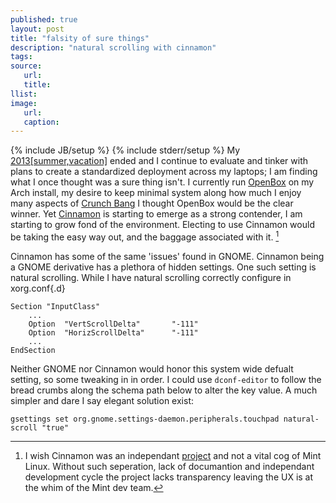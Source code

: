 ```yaml
---
published: true
layout: post
title: "falsity of sure things"
description: "natural scrolling with cinnamon"
tags:
source:
   url:
   title:
llist:
image:
   url:
   caption:
---
```

{% include JB/setup %}
{% include stderr/setup %}
My [2013[summer,vacation]][myLink] ended and I continue to evaluate and tinker with plans to create a standardized deployment across my laptops; I am finding what I once thought was a sure thing isn't. I currently run [OpenBox][openBox] on my Arch install, my desire to keep minimal system along how much I enjoy many aspects of [Crunch Bang][#!] I thought OpenBox would be the clear winner. Yet [Cinnamon][cMon] is starting to emerge as a strong contender, I am starting to grow fond of the environment. Electing to use Cinnamon would be taking the easy way out, and the baggage associated with it. [^baggage]

Cinnamon has some of the same 'issues' found in GNOME. Cinnamon being a GNOME derivative has a plethora of hidden settings. One such setting is natural scrolling. While I have natural scrolling correctly configure in xorg.conf{.d}


 	Section "InputClass"
 		...
 		Option	"VertScrollDelta"		"-111"
 		Option	"HorizScrollDelta"		"-111"
 	 	...
 	EndSection


Neither GNOME nor Cinnamon would honor this system wide defualt setting, so some tweaking in in order. I could use `dconf-editor` to follow the bread crumbs along the schema path below to alter the key value. A much simpler and dare I say elegant solution exist:

	gsettings set org.gnome.settings-daemon.peripherals.touchpad natural-scroll "true"


[^baggage]: I wish Cinnamon was an independant [project][cMonProject] and not a vital cog of Mint Linux. Without such seperation, lack of documantion and independant development cycle the project lacks transparency leaving the UX is at the whim of the Mint dev team[^extBaggage].

[^extBaggage]: Words of [Clement Lefebvre][clem] "Cinnamon is a Mint project and it's the implementation of Mint's vision and needs for a desktop. It's in its design to be compatible with Linux as a whole though, so for it not work or not to be suitable on any distribution is a perfectly valid concern and we do consider it a bug.""



[#!]: http://crunchbang.org
[myLink]: ../pages/arch-on-flash
[openBox]: http://openbox.org/
[cMon]: http://cinnamon.linuxmint.com/
[cMonProject]: https://github.com/linuxmint/cinnamon	"Cinnamon Git Hub Project"
[clem]: https://github.com/linuxmint/Cinnamon/issues/1828#issuecomment-16286688